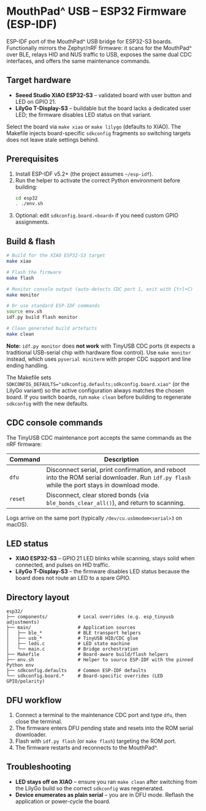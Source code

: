 # MouthPad^ USB – ESP32 Firmware (ESP-IDF)

ESP-IDF port of the MouthPad^ USB bridge for ESP32-S3 boards. Functionally mirrors the Zephyr/nRF
firmware: it scans for the MouthPad^ over BLE, relays HID and NUS traffic to USB, exposes the same dual
CDC interfaces, and offers the same maintenance commands.

## Target hardware

* **Seeed Studio XIAO ESP32-S3** – validated board with user button and LED on GPIO 21.
* **LilyGo T-Display-S3** – buildable but the board lacks a dedicated user LED; the firmware disables LED
  status on that variant.

Select the board via `make xiao` or `make lilygo` (defaults to XIAO). The Makefile injects board-specific
`sdkconfig` fragments so switching targets does not leave stale settings behind.

## Prerequisites

1. Install ESP-IDF v5.2+ (the project assumes `~/esp-idf`).
2. Run the helper to activate the correct Python environment before building:
   ```bash
   cd esp32
   . ./env.sh
   ```
3. Optional: edit `sdkconfig.board.<board>` if you need custom GPIO assignments.

## Build & flash

```bash
# Build for the XIAO ESP32-S3 target
make xiao

# Flash the firmware
make flash

# Monitor console output (auto-detects CDC port 1, exit with Ctrl+C)
make monitor

# Or use standard ESP-IDF commands
source env.sh
idf.py build flash monitor

# Clean generated build artefacts
make clean
```

**Note:** `idf.py monitor` does **not work** with TinyUSB CDC ports (it expects a traditional USB-serial chip with hardware flow control). Use `make monitor` instead, which uses `pyserial miniterm` with proper CDC support and line ending handling.

The Makefile sets `SDKCONFIG_DEFAULTS="sdkconfig.defaults;sdkconfig.board.xiao"` (or the LilyGo variant)
so the active configuration always matches the chosen board. If you switch boards, run `make clean`
before building to regenerate `sdkconfig` with the new defaults.

## CDC console commands

The TinyUSB CDC maintenance port accepts the same commands as the nRF firmware:

| Command | Description |
|---------|-------------|
| `dfu`   | Disconnect serial, print confirmation, and reboot into the ROM serial downloader. Run `idf.py flash` while the port stays in download mode. |
| `reset` | Disconnect, clear stored bonds (via `ble_bonds_clear_all()`), and return to scanning. |

Logs arrive on the same port (typically `/dev/cu.usbmodem<serial>3` on macOS).

## LED status

* **XIAO ESP32-S3** – GPIO 21 LED blinks while scanning, stays solid when connected, and pulses on HID
  traffic.
* **LilyGo T-Display-S3** – the firmware disables LED status because the board does not route an LED to
  a spare GPIO.

## Directory layout

```
esp32/
├── components/           # Local overrides (e.g. esp_tinyusb adjustments)
├── main/                 # Application sources
│   ├── ble_*             # BLE transport helpers
│   ├── usb_*             # TinyUSB HID/CDC glue
│   ├── leds.c            # LED state machine
│   └── main.c            # Bridge orchestration
├── Makefile              # Board-aware build/flash helpers
├── env.sh                # Helper to source ESP-IDF with the pinned Python env
├── sdkconfig.defaults    # Common ESP-IDF defaults
└── sdkconfig.board.*     # Board-specific overrides (LED GPIO/polarity)
```

## DFU workflow

1. Connect a terminal to the maintenance CDC port and type `dfu`, then close the terminal.
2. The firmware enters DFU pending state and resets into the ROM serial downloader.
3. Flash with `idf.py flash` (or `make flash`) targeting the ROM port.
4. The firmware restarts and reconnects to the MouthPad^.

## Troubleshooting

* **LED stays off on XIAO** – ensure you ran `make clean` after switching from the LilyGo build so the
  correct `sdkconfig` was regenerated.
* **Device enumerates as plain serial** – you are in DFU mode. Reflash the application or power-cycle
the board.

